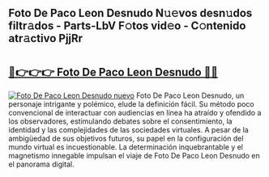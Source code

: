 ## Foto De Paco Leon Desnudo N𝚞𝚎vos desn𝚞dos filtr𝚊dos - Parts-LbV F𝚘tos vid𝚎o - C𝚘ntenido atr𝚊ctivo PjjRr

# <h2><a href="http://mbaiio.tromn.icu/?c=Foto+De+Paco+Leon+Desnudo">🔗👉👉👉 Foto De Paco Leon Desnudo 🔗🔗</a></h2>

[![Foto De Paco Leon Desnudo nuevo](https://i.imgur.com/pEAQMta.gif)](http://mbaiio.tromn.icu/?c=Foto+De+Paco+Leon+Desnudo)
Foto De Paco Leon Desnudo, un personaje intrigante y polémico, elude la definición fácil. Su método poco convencional de interactuar con audiencias en línea ha atraído y ofendido a los observadores, estimulando debates sobre el consentimiento, la identidad y las complejidades de las sociedades virtuales. A pesar de la ambigüedad de sus objetivos futuros, su papel en la configuración del mundo virtual es incuestionable. La determinación inquebrantable y el magnetismo innegable impulsan el viaje de Foto De Paco Leon Desnudo en el panorama digital.

